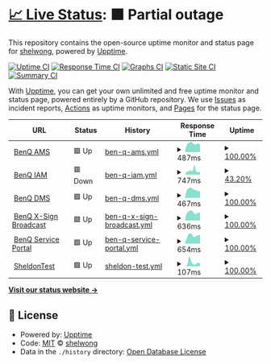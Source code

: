 # [📈 Live Status](https://shelwong.github.io/benqservers): <!--live status--> **🟧 Partial outage**

This repository contains the open-source uptime monitor and status page for [shelwong](https://shelwong.github.io/benqservers), powered by [Upptime](https://github.com/upptime/upptime).

[![Uptime CI](https://github.com/shelwong/benqservers/workflows/Uptime%20CI/badge.svg)](https://github.com/shelwong/benqservers/actions?query=workflow%3A%22Uptime+CI%22)
[![Response Time CI](https://github.com/shelwong/benqservers/workflows/Response%20Time%20CI/badge.svg)](https://github.com/shelwong/benqservers/actions?query=workflow%3A%22Response+Time+CI%22)
[![Graphs CI](https://github.com/shelwong/benqservers/workflows/Graphs%20CI/badge.svg)](https://github.com/shelwong/benqservers/actions?query=workflow%3A%22Graphs+CI%22)
[![Static Site CI](https://github.com/shelwong/benqservers/workflows/Static%20Site%20CI/badge.svg)](https://github.com/shelwong/benqservers/actions?query=workflow%3A%22Static+Site+CI%22)
[![Summary CI](https://github.com/shelwong/benqservers/workflows/Summary%20CI/badge.svg)](https://github.com/shelwong/benqservers/actions?query=workflow%3A%22Summary+CI%22)

With [Upptime](https://upptime.js.org), you can get your own unlimited and free uptime monitor and status page, powered entirely by a GitHub repository. We use [Issues](https://github.com/shelwong/benqservers/issues) as incident reports, [Actions](https://github.com/shelwong/benqservers/actions) as uptime monitors, and [Pages](https://shelwong.github.io/benqservers) for the status page.

<!--start: status pages-->
<!-- This summary is generated by Upptime (https://github.com/upptime/upptime) -->
<!-- Do not edit this manually, your changes will be overwritten -->
<!-- prettier-ignore -->
| URL | Status | History | Response Time | Uptime |
| --- | ------ | ------- | ------------- | ------ |
| <img alt="" src="https://icons.duckduckgo.com/ip3/ams.benq.com.ico" height="13"> [BenQ AMS](https://ams.benq.com/#/) | 🟩 Up | [ben-q-ams.yml](https://github.com/shelwong/benqservers/commits/HEAD/history/ben-q-ams.yml) | <details><summary><img alt="Response time graph" src="./graphs/ben-q-ams/response-time-week.png" height="20"> 487ms</summary><br><a href="https://shelwong.github.io/benqservers/history/ben-q-ams"><img alt="Response time 490" src="https://img.shields.io/endpoint?url=https%3A%2F%2Fraw.githubusercontent.com%2Fshelwong%2Fbenqservers%2FHEAD%2Fapi%2Fben-q-ams%2Fresponse-time.json"></a><br><a href="https://shelwong.github.io/benqservers/history/ben-q-ams"><img alt="24-hour response time 410" src="https://img.shields.io/endpoint?url=https%3A%2F%2Fraw.githubusercontent.com%2Fshelwong%2Fbenqservers%2FHEAD%2Fapi%2Fben-q-ams%2Fresponse-time-day.json"></a><br><a href="https://shelwong.github.io/benqservers/history/ben-q-ams"><img alt="7-day response time 487" src="https://img.shields.io/endpoint?url=https%3A%2F%2Fraw.githubusercontent.com%2Fshelwong%2Fbenqservers%2FHEAD%2Fapi%2Fben-q-ams%2Fresponse-time-week.json"></a><br><a href="https://shelwong.github.io/benqservers/history/ben-q-ams"><img alt="30-day response time 491" src="https://img.shields.io/endpoint?url=https%3A%2F%2Fraw.githubusercontent.com%2Fshelwong%2Fbenqservers%2FHEAD%2Fapi%2Fben-q-ams%2Fresponse-time-month.json"></a><br><a href="https://shelwong.github.io/benqservers/history/ben-q-ams"><img alt="1-year response time 490" src="https://img.shields.io/endpoint?url=https%3A%2F%2Fraw.githubusercontent.com%2Fshelwong%2Fbenqservers%2FHEAD%2Fapi%2Fben-q-ams%2Fresponse-time-year.json"></a></details> | <details><summary><a href="https://shelwong.github.io/benqservers/history/ben-q-ams">100.00%</a></summary><a href="https://shelwong.github.io/benqservers/history/ben-q-ams"><img alt="All-time uptime 100.00%" src="https://img.shields.io/endpoint?url=https%3A%2F%2Fraw.githubusercontent.com%2Fshelwong%2Fbenqservers%2FHEAD%2Fapi%2Fben-q-ams%2Fuptime.json"></a><br><a href="https://shelwong.github.io/benqservers/history/ben-q-ams"><img alt="24-hour uptime 100.00%" src="https://img.shields.io/endpoint?url=https%3A%2F%2Fraw.githubusercontent.com%2Fshelwong%2Fbenqservers%2FHEAD%2Fapi%2Fben-q-ams%2Fuptime-day.json"></a><br><a href="https://shelwong.github.io/benqservers/history/ben-q-ams"><img alt="7-day uptime 100.00%" src="https://img.shields.io/endpoint?url=https%3A%2F%2Fraw.githubusercontent.com%2Fshelwong%2Fbenqservers%2FHEAD%2Fapi%2Fben-q-ams%2Fuptime-week.json"></a><br><a href="https://shelwong.github.io/benqservers/history/ben-q-ams"><img alt="30-day uptime 100.00%" src="https://img.shields.io/endpoint?url=https%3A%2F%2Fraw.githubusercontent.com%2Fshelwong%2Fbenqservers%2FHEAD%2Fapi%2Fben-q-ams%2Fuptime-month.json"></a><br><a href="https://shelwong.github.io/benqservers/history/ben-q-ams"><img alt="1-year uptime 100.00%" src="https://img.shields.io/endpoint?url=https%3A%2F%2Fraw.githubusercontent.com%2Fshelwong%2Fbenqservers%2FHEAD%2Fapi%2Fben-q-ams%2Fuptime-year.json"></a></details>
| <img alt="" src="https://icons.duckduckgo.com/ip3/iam.benq.com.ico" height="13"> [BenQ IAM](https://iam.benq.com/) | 🟥 Down | [ben-q-iam.yml](https://github.com/shelwong/benqservers/commits/HEAD/history/ben-q-iam.yml) | <details><summary><img alt="Response time graph" src="./graphs/ben-q-iam/response-time-week.png" height="20"> 747ms</summary><br><a href="https://shelwong.github.io/benqservers/history/ben-q-iam"><img alt="Response time 701" src="https://img.shields.io/endpoint?url=https%3A%2F%2Fraw.githubusercontent.com%2Fshelwong%2Fbenqservers%2FHEAD%2Fapi%2Fben-q-iam%2Fresponse-time.json"></a><br><a href="https://shelwong.github.io/benqservers/history/ben-q-iam"><img alt="24-hour response time 427" src="https://img.shields.io/endpoint?url=https%3A%2F%2Fraw.githubusercontent.com%2Fshelwong%2Fbenqservers%2FHEAD%2Fapi%2Fben-q-iam%2Fresponse-time-day.json"></a><br><a href="https://shelwong.github.io/benqservers/history/ben-q-iam"><img alt="7-day response time 747" src="https://img.shields.io/endpoint?url=https%3A%2F%2Fraw.githubusercontent.com%2Fshelwong%2Fbenqservers%2FHEAD%2Fapi%2Fben-q-iam%2Fresponse-time-week.json"></a><br><a href="https://shelwong.github.io/benqservers/history/ben-q-iam"><img alt="30-day response time 818" src="https://img.shields.io/endpoint?url=https%3A%2F%2Fraw.githubusercontent.com%2Fshelwong%2Fbenqservers%2FHEAD%2Fapi%2Fben-q-iam%2Fresponse-time-month.json"></a><br><a href="https://shelwong.github.io/benqservers/history/ben-q-iam"><img alt="1-year response time 701" src="https://img.shields.io/endpoint?url=https%3A%2F%2Fraw.githubusercontent.com%2Fshelwong%2Fbenqservers%2FHEAD%2Fapi%2Fben-q-iam%2Fresponse-time-year.json"></a></details> | <details><summary><a href="https://shelwong.github.io/benqservers/history/ben-q-iam">43.20%</a></summary><a href="https://shelwong.github.io/benqservers/history/ben-q-iam"><img alt="All-time uptime 97.24%" src="https://img.shields.io/endpoint?url=https%3A%2F%2Fraw.githubusercontent.com%2Fshelwong%2Fbenqservers%2FHEAD%2Fapi%2Fben-q-iam%2Fuptime.json"></a><br><a href="https://shelwong.github.io/benqservers/history/ben-q-iam"><img alt="24-hour uptime 0.00%" src="https://img.shields.io/endpoint?url=https%3A%2F%2Fraw.githubusercontent.com%2Fshelwong%2Fbenqservers%2FHEAD%2Fapi%2Fben-q-iam%2Fuptime-day.json"></a><br><a href="https://shelwong.github.io/benqservers/history/ben-q-iam"><img alt="7-day uptime 43.20%" src="https://img.shields.io/endpoint?url=https%3A%2F%2Fraw.githubusercontent.com%2Fshelwong%2Fbenqservers%2FHEAD%2Fapi%2Fben-q-iam%2Fuptime-week.json"></a><br><a href="https://shelwong.github.io/benqservers/history/ben-q-iam"><img alt="30-day uptime 86.93%" src="https://img.shields.io/endpoint?url=https%3A%2F%2Fraw.githubusercontent.com%2Fshelwong%2Fbenqservers%2FHEAD%2Fapi%2Fben-q-iam%2Fuptime-month.json"></a><br><a href="https://shelwong.github.io/benqservers/history/ben-q-iam"><img alt="1-year uptime 97.24%" src="https://img.shields.io/endpoint?url=https%3A%2F%2Fraw.githubusercontent.com%2Fshelwong%2Fbenqservers%2FHEAD%2Fapi%2Fben-q-iam%2Fuptime-year.json"></a></details>
| <img alt="" src="https://dms.benq.com/client/dms_logo.svg" height="13"> [BenQ DMS](https://dms.benq.com/#/) | 🟩 Up | [ben-q-dms.yml](https://github.com/shelwong/benqservers/commits/HEAD/history/ben-q-dms.yml) | <details><summary><img alt="Response time graph" src="./graphs/ben-q-dms/response-time-week.png" height="20"> 467ms</summary><br><a href="https://shelwong.github.io/benqservers/history/ben-q-dms"><img alt="Response time 468" src="https://img.shields.io/endpoint?url=https%3A%2F%2Fraw.githubusercontent.com%2Fshelwong%2Fbenqservers%2FHEAD%2Fapi%2Fben-q-dms%2Fresponse-time.json"></a><br><a href="https://shelwong.github.io/benqservers/history/ben-q-dms"><img alt="24-hour response time 373" src="https://img.shields.io/endpoint?url=https%3A%2F%2Fraw.githubusercontent.com%2Fshelwong%2Fbenqservers%2FHEAD%2Fapi%2Fben-q-dms%2Fresponse-time-day.json"></a><br><a href="https://shelwong.github.io/benqservers/history/ben-q-dms"><img alt="7-day response time 467" src="https://img.shields.io/endpoint?url=https%3A%2F%2Fraw.githubusercontent.com%2Fshelwong%2Fbenqservers%2FHEAD%2Fapi%2Fben-q-dms%2Fresponse-time-week.json"></a><br><a href="https://shelwong.github.io/benqservers/history/ben-q-dms"><img alt="30-day response time 466" src="https://img.shields.io/endpoint?url=https%3A%2F%2Fraw.githubusercontent.com%2Fshelwong%2Fbenqservers%2FHEAD%2Fapi%2Fben-q-dms%2Fresponse-time-month.json"></a><br><a href="https://shelwong.github.io/benqservers/history/ben-q-dms"><img alt="1-year response time 468" src="https://img.shields.io/endpoint?url=https%3A%2F%2Fraw.githubusercontent.com%2Fshelwong%2Fbenqservers%2FHEAD%2Fapi%2Fben-q-dms%2Fresponse-time-year.json"></a></details> | <details><summary><a href="https://shelwong.github.io/benqservers/history/ben-q-dms">100.00%</a></summary><a href="https://shelwong.github.io/benqservers/history/ben-q-dms"><img alt="All-time uptime 99.98%" src="https://img.shields.io/endpoint?url=https%3A%2F%2Fraw.githubusercontent.com%2Fshelwong%2Fbenqservers%2FHEAD%2Fapi%2Fben-q-dms%2Fuptime.json"></a><br><a href="https://shelwong.github.io/benqservers/history/ben-q-dms"><img alt="24-hour uptime 100.00%" src="https://img.shields.io/endpoint?url=https%3A%2F%2Fraw.githubusercontent.com%2Fshelwong%2Fbenqservers%2FHEAD%2Fapi%2Fben-q-dms%2Fuptime-day.json"></a><br><a href="https://shelwong.github.io/benqservers/history/ben-q-dms"><img alt="7-day uptime 100.00%" src="https://img.shields.io/endpoint?url=https%3A%2F%2Fraw.githubusercontent.com%2Fshelwong%2Fbenqservers%2FHEAD%2Fapi%2Fben-q-dms%2Fuptime-week.json"></a><br><a href="https://shelwong.github.io/benqservers/history/ben-q-dms"><img alt="30-day uptime 100.00%" src="https://img.shields.io/endpoint?url=https%3A%2F%2Fraw.githubusercontent.com%2Fshelwong%2Fbenqservers%2FHEAD%2Fapi%2Fben-q-dms%2Fuptime-month.json"></a><br><a href="https://shelwong.github.io/benqservers/history/ben-q-dms"><img alt="1-year uptime 99.98%" src="https://img.shields.io/endpoint?url=https%3A%2F%2Fraw.githubusercontent.com%2Fshelwong%2Fbenqservers%2FHEAD%2Fapi%2Fben-q-dms%2Fuptime-year.json"></a></details>
| <img alt="" src="https://icons.duckduckgo.com/ip3/x-signbroadcast.benq.com.ico" height="13"> [BenQ X-Sign Broadcast](https://x-signbroadcast.benq.com/) | 🟩 Up | [ben-q-x-sign-broadcast.yml](https://github.com/shelwong/benqservers/commits/HEAD/history/ben-q-x-sign-broadcast.yml) | <details><summary><img alt="Response time graph" src="./graphs/ben-q-x-sign-broadcast/response-time-week.png" height="20"> 636ms</summary><br><a href="https://shelwong.github.io/benqservers/history/ben-q-x-sign-broadcast"><img alt="Response time 617" src="https://img.shields.io/endpoint?url=https%3A%2F%2Fraw.githubusercontent.com%2Fshelwong%2Fbenqservers%2FHEAD%2Fapi%2Fben-q-x-sign-broadcast%2Fresponse-time.json"></a><br><a href="https://shelwong.github.io/benqservers/history/ben-q-x-sign-broadcast"><img alt="24-hour response time 597" src="https://img.shields.io/endpoint?url=https%3A%2F%2Fraw.githubusercontent.com%2Fshelwong%2Fbenqservers%2FHEAD%2Fapi%2Fben-q-x-sign-broadcast%2Fresponse-time-day.json"></a><br><a href="https://shelwong.github.io/benqservers/history/ben-q-x-sign-broadcast"><img alt="7-day response time 636" src="https://img.shields.io/endpoint?url=https%3A%2F%2Fraw.githubusercontent.com%2Fshelwong%2Fbenqservers%2FHEAD%2Fapi%2Fben-q-x-sign-broadcast%2Fresponse-time-week.json"></a><br><a href="https://shelwong.github.io/benqservers/history/ben-q-x-sign-broadcast"><img alt="30-day response time 618" src="https://img.shields.io/endpoint?url=https%3A%2F%2Fraw.githubusercontent.com%2Fshelwong%2Fbenqservers%2FHEAD%2Fapi%2Fben-q-x-sign-broadcast%2Fresponse-time-month.json"></a><br><a href="https://shelwong.github.io/benqservers/history/ben-q-x-sign-broadcast"><img alt="1-year response time 617" src="https://img.shields.io/endpoint?url=https%3A%2F%2Fraw.githubusercontent.com%2Fshelwong%2Fbenqservers%2FHEAD%2Fapi%2Fben-q-x-sign-broadcast%2Fresponse-time-year.json"></a></details> | <details><summary><a href="https://shelwong.github.io/benqservers/history/ben-q-x-sign-broadcast">100.00%</a></summary><a href="https://shelwong.github.io/benqservers/history/ben-q-x-sign-broadcast"><img alt="All-time uptime 100.00%" src="https://img.shields.io/endpoint?url=https%3A%2F%2Fraw.githubusercontent.com%2Fshelwong%2Fbenqservers%2FHEAD%2Fapi%2Fben-q-x-sign-broadcast%2Fuptime.json"></a><br><a href="https://shelwong.github.io/benqservers/history/ben-q-x-sign-broadcast"><img alt="24-hour uptime 100.00%" src="https://img.shields.io/endpoint?url=https%3A%2F%2Fraw.githubusercontent.com%2Fshelwong%2Fbenqservers%2FHEAD%2Fapi%2Fben-q-x-sign-broadcast%2Fuptime-day.json"></a><br><a href="https://shelwong.github.io/benqservers/history/ben-q-x-sign-broadcast"><img alt="7-day uptime 100.00%" src="https://img.shields.io/endpoint?url=https%3A%2F%2Fraw.githubusercontent.com%2Fshelwong%2Fbenqservers%2FHEAD%2Fapi%2Fben-q-x-sign-broadcast%2Fuptime-week.json"></a><br><a href="https://shelwong.github.io/benqservers/history/ben-q-x-sign-broadcast"><img alt="30-day uptime 100.00%" src="https://img.shields.io/endpoint?url=https%3A%2F%2Fraw.githubusercontent.com%2Fshelwong%2Fbenqservers%2FHEAD%2Fapi%2Fben-q-x-sign-broadcast%2Fuptime-month.json"></a><br><a href="https://shelwong.github.io/benqservers/history/ben-q-x-sign-broadcast"><img alt="1-year uptime 100.00%" src="https://img.shields.io/endpoint?url=https%3A%2F%2Fraw.githubusercontent.com%2Fshelwong%2Fbenqservers%2FHEAD%2Fapi%2Fben-q-x-sign-broadcast%2Fuptime-year.json"></a></details>
| <img alt="" src="https://icons.duckduckgo.com/ip3/service-portal.benq.com.ico" height="13"> [BenQ Service Portal](https://service-portal.benq.com/login) | 🟩 Up | [ben-q-service-portal.yml](https://github.com/shelwong/benqservers/commits/HEAD/history/ben-q-service-portal.yml) | <details><summary><img alt="Response time graph" src="./graphs/ben-q-service-portal/response-time-week.png" height="20"> 654ms</summary><br><a href="https://shelwong.github.io/benqservers/history/ben-q-service-portal"><img alt="Response time 615" src="https://img.shields.io/endpoint?url=https%3A%2F%2Fraw.githubusercontent.com%2Fshelwong%2Fbenqservers%2FHEAD%2Fapi%2Fben-q-service-portal%2Fresponse-time.json"></a><br><a href="https://shelwong.github.io/benqservers/history/ben-q-service-portal"><img alt="24-hour response time 598" src="https://img.shields.io/endpoint?url=https%3A%2F%2Fraw.githubusercontent.com%2Fshelwong%2Fbenqservers%2FHEAD%2Fapi%2Fben-q-service-portal%2Fresponse-time-day.json"></a><br><a href="https://shelwong.github.io/benqservers/history/ben-q-service-portal"><img alt="7-day response time 654" src="https://img.shields.io/endpoint?url=https%3A%2F%2Fraw.githubusercontent.com%2Fshelwong%2Fbenqservers%2FHEAD%2Fapi%2Fben-q-service-portal%2Fresponse-time-week.json"></a><br><a href="https://shelwong.github.io/benqservers/history/ben-q-service-portal"><img alt="30-day response time 602" src="https://img.shields.io/endpoint?url=https%3A%2F%2Fraw.githubusercontent.com%2Fshelwong%2Fbenqservers%2FHEAD%2Fapi%2Fben-q-service-portal%2Fresponse-time-month.json"></a><br><a href="https://shelwong.github.io/benqservers/history/ben-q-service-portal"><img alt="1-year response time 615" src="https://img.shields.io/endpoint?url=https%3A%2F%2Fraw.githubusercontent.com%2Fshelwong%2Fbenqservers%2FHEAD%2Fapi%2Fben-q-service-portal%2Fresponse-time-year.json"></a></details> | <details><summary><a href="https://shelwong.github.io/benqservers/history/ben-q-service-portal">100.00%</a></summary><a href="https://shelwong.github.io/benqservers/history/ben-q-service-portal"><img alt="All-time uptime 100.00%" src="https://img.shields.io/endpoint?url=https%3A%2F%2Fraw.githubusercontent.com%2Fshelwong%2Fbenqservers%2FHEAD%2Fapi%2Fben-q-service-portal%2Fuptime.json"></a><br><a href="https://shelwong.github.io/benqservers/history/ben-q-service-portal"><img alt="24-hour uptime 100.00%" src="https://img.shields.io/endpoint?url=https%3A%2F%2Fraw.githubusercontent.com%2Fshelwong%2Fbenqservers%2FHEAD%2Fapi%2Fben-q-service-portal%2Fuptime-day.json"></a><br><a href="https://shelwong.github.io/benqservers/history/ben-q-service-portal"><img alt="7-day uptime 100.00%" src="https://img.shields.io/endpoint?url=https%3A%2F%2Fraw.githubusercontent.com%2Fshelwong%2Fbenqservers%2FHEAD%2Fapi%2Fben-q-service-portal%2Fuptime-week.json"></a><br><a href="https://shelwong.github.io/benqservers/history/ben-q-service-portal"><img alt="30-day uptime 100.00%" src="https://img.shields.io/endpoint?url=https%3A%2F%2Fraw.githubusercontent.com%2Fshelwong%2Fbenqservers%2FHEAD%2Fapi%2Fben-q-service-portal%2Fuptime-month.json"></a><br><a href="https://shelwong.github.io/benqservers/history/ben-q-service-portal"><img alt="1-year uptime 100.00%" src="https://img.shields.io/endpoint?url=https%3A%2F%2Fraw.githubusercontent.com%2Fshelwong%2Fbenqservers%2FHEAD%2Fapi%2Fben-q-service-portal%2Fuptime-year.json"></a></details>
| <img alt="" src="https://icons.duckduckgo.com/ip3/shelwong.github.io.ico" height="13"> [SheldonTest](https://shelwong.github.io/MyWebsite/) | 🟩 Up | [sheldon-test.yml](https://github.com/shelwong/benqservers/commits/HEAD/history/sheldon-test.yml) | <details><summary><img alt="Response time graph" src="./graphs/sheldon-test/response-time-week.png" height="20"> 107ms</summary><br><a href="https://shelwong.github.io/benqservers/history/sheldon-test"><img alt="Response time 104" src="https://img.shields.io/endpoint?url=https%3A%2F%2Fraw.githubusercontent.com%2Fshelwong%2Fbenqservers%2FHEAD%2Fapi%2Fsheldon-test%2Fresponse-time.json"></a><br><a href="https://shelwong.github.io/benqservers/history/sheldon-test"><img alt="24-hour response time 61" src="https://img.shields.io/endpoint?url=https%3A%2F%2Fraw.githubusercontent.com%2Fshelwong%2Fbenqservers%2FHEAD%2Fapi%2Fsheldon-test%2Fresponse-time-day.json"></a><br><a href="https://shelwong.github.io/benqservers/history/sheldon-test"><img alt="7-day response time 107" src="https://img.shields.io/endpoint?url=https%3A%2F%2Fraw.githubusercontent.com%2Fshelwong%2Fbenqservers%2FHEAD%2Fapi%2Fsheldon-test%2Fresponse-time-week.json"></a><br><a href="https://shelwong.github.io/benqservers/history/sheldon-test"><img alt="30-day response time 88" src="https://img.shields.io/endpoint?url=https%3A%2F%2Fraw.githubusercontent.com%2Fshelwong%2Fbenqservers%2FHEAD%2Fapi%2Fsheldon-test%2Fresponse-time-month.json"></a><br><a href="https://shelwong.github.io/benqservers/history/sheldon-test"><img alt="1-year response time 104" src="https://img.shields.io/endpoint?url=https%3A%2F%2Fraw.githubusercontent.com%2Fshelwong%2Fbenqservers%2FHEAD%2Fapi%2Fsheldon-test%2Fresponse-time-year.json"></a></details> | <details><summary><a href="https://shelwong.github.io/benqservers/history/sheldon-test">100.00%</a></summary><a href="https://shelwong.github.io/benqservers/history/sheldon-test"><img alt="All-time uptime 99.26%" src="https://img.shields.io/endpoint?url=https%3A%2F%2Fraw.githubusercontent.com%2Fshelwong%2Fbenqservers%2FHEAD%2Fapi%2Fsheldon-test%2Fuptime.json"></a><br><a href="https://shelwong.github.io/benqservers/history/sheldon-test"><img alt="24-hour uptime 100.00%" src="https://img.shields.io/endpoint?url=https%3A%2F%2Fraw.githubusercontent.com%2Fshelwong%2Fbenqservers%2FHEAD%2Fapi%2Fsheldon-test%2Fuptime-day.json"></a><br><a href="https://shelwong.github.io/benqservers/history/sheldon-test"><img alt="7-day uptime 100.00%" src="https://img.shields.io/endpoint?url=https%3A%2F%2Fraw.githubusercontent.com%2Fshelwong%2Fbenqservers%2FHEAD%2Fapi%2Fsheldon-test%2Fuptime-week.json"></a><br><a href="https://shelwong.github.io/benqservers/history/sheldon-test"><img alt="30-day uptime 100.00%" src="https://img.shields.io/endpoint?url=https%3A%2F%2Fraw.githubusercontent.com%2Fshelwong%2Fbenqservers%2FHEAD%2Fapi%2Fsheldon-test%2Fuptime-month.json"></a><br><a href="https://shelwong.github.io/benqservers/history/sheldon-test"><img alt="1-year uptime 99.26%" src="https://img.shields.io/endpoint?url=https%3A%2F%2Fraw.githubusercontent.com%2Fshelwong%2Fbenqservers%2FHEAD%2Fapi%2Fsheldon-test%2Fuptime-year.json"></a></details>

<!--end: status pages-->

[**Visit our status website →**](https://shelwong.github.io/benqservers)

## 📄 License

- Powered by: [Upptime](https://github.com/upptime/upptime)
- Code: [MIT](./LICENSE) © [shelwong](https://shelwong.github.io/benqservers)
- Data in the `./history` directory: [Open Database License](https://opendatacommons.org/licenses/odbl/1-0/)
